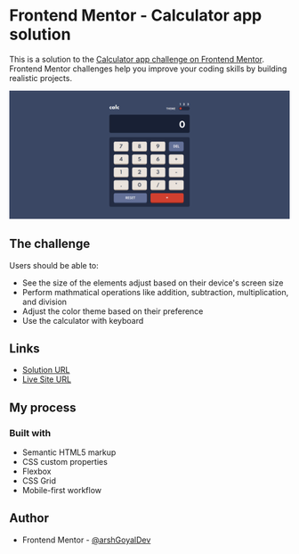 # Frontend Mentor - Calculator app solution

This is a solution to the [Calculator app challenge on Frontend Mentor](https://www.frontendmentor.io/challenges/calculator-app-9lteq5N29). Frontend Mentor challenges help you improve your coding skills by building realistic projects. 

![](./images/screenshot.png)

## The challenge

Users should be able to:

- See the size of the elements adjust based on their device's screen size
- Perform mathmatical operations like addition, subtraction, multiplication, and division
- Adjust the color theme based on their preference
- Use the calculator with keyboard

## Links

- [Solution URL](https://www.frontendmentor.io/solutions/calculator-app-VMtKqPRzi)
- [Live Site URL](https://calculator-app-developingweb.vercel.app)

## My process

### Built with

- Semantic HTML5 markup
- CSS custom properties
- Flexbox
- CSS Grid
- Mobile-first workflow

## Author

- Frontend Mentor - [@arshGoyalDev](https://www.frontendmentor.io/profile/arshGoyalDev)
